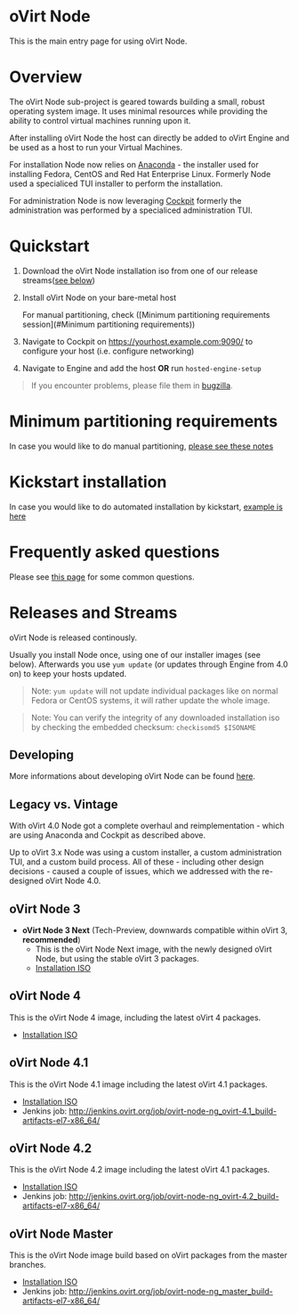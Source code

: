 # oVirt Node

This is the main entry page for using oVirt Node.

# Overview

The oVirt Node sub-project is geared towards building a small, robust operating system
image. It uses minimal resources while providing the ability to control virtual machines
running upon it.

After installing oVirt Node the host can directly be added to oVirt Engine and be used as a
host to run your Virtual Machines.

For installation Node now relies on [Anaconda](https://github.com/rhinstaller/) - the installer
used for installing Fedora, CentOS and Red Hat Enterprise Linux. Formerly Node used a
specialiced TUI installer to perform the installation.

For administration Node is now leveraging [Cockpit](http://cockpit-project.org/) formerly
the administration was performed by a specialiced administration TUI.

# Quickstart

1. Download the oVirt Node installation iso from one of our release streams([see below](#releases))
2. Install oVirt Node on your bare-metal host

   For manual partitioning, check ([Minimum partitioning requirements session](#Minimum partitioning requirements))

3. Navigate to Cockpit on https://yourhost.example.com:9090/ to configure your host (i.e. configure networking)
4. Navigate to Engine and add the host **OR** run `hosted-engine-setup`

> If you encounter problems, please file them in [bugzilla](https://bugzilla.redhat.com/enter_bug.cgi?product=ovirt-node&component=General).

# Minimum partitioning requirements
In case you would like to do manual partitioning, [please see these notes](https://bugzilla.redhat.com/show_bug.cgi?id=1369874)

# Kickstart installation
In case you would like to do automated installation by kickstart, [example is here](https://bugzilla.redhat.com/show_bug.cgi?id=1369874#c5)

# Frequently asked questions

Please see [this page](faq) for some common questions.

# Releases and Streams

oVirt Node is released continously.

Usually you install Node once, using one of our installer images (see below). Afterwards you
use `yum update` (or updates through Engine from 4.0 on) to keep your hosts updated.

> Note: `yum update` will not update individual packages like on normal Fedora or CentOS systems,
> it will rather update the whole image.

> Note: You can verify the integrity of any downloaded installation iso by checking the embedded checksum:
> `checkisomd5 $ISONAME`

## Developing
More informations about developing oVirt Node can be found [here](/develop/projects/node/building/).

## Legacy vs. Vintage

With oVirt 4.0 Node got a complete overhaul and reimplementation - which are using Anaconda
and Cockpit as described above.

Up to oVirt 3.x Node was using a custom installer, a custom administration TUI, and a custom
build process. All of these - including other design decisions - caused a couple of issues,
which we addressed with the re-designed oVirt Node 4.0.


## oVirt Node 3

* **oVirt Node 3 Next** (Tech-Preview, downwards compatible within oVirt 3, **recommended**)
  * This is the oVirt Node Next image, with the newly designed oVirt Node, but using the stable oVirt 3 packages.
  * [Installation ISO](http://resources.ovirt.org/pub/ovirt-3.6/iso/ovirt-node-ng-installer/ovirt-node-ng-installer-ovirt-3.6-2016052403.iso)

## oVirt Node 4

This is the oVirt Node 4 image, including the latest oVirt 4 packages.

* [Installation ISO](http://resources.ovirt.org/pub/ovirt-4.0/iso/ovirt-node-ng-installer/ovirt-node-ng-installer-ovirt-4.0-2017011712.iso)

## oVirt Node 4.1

This is the oVirt Node 4.1 image including the latest oVirt 4.1 packages.

* [Installation ISO](http://jenkins.ovirt.org/job/ovirt-node-ng_ovirt-4.1_build-artifacts-el7-x86_64/lastSuccessfulBuild/artifact/exported-artifacts/latest-installation-iso.html)
* Jenkins job: <http://jenkins.ovirt.org/job/ovirt-node-ng_ovirt-4.1_build-artifacts-el7-x86_64/>

## oVirt Node 4.2

This is the oVirt Node 4.2 image including the latest oVirt 4.1 packages.

* [Installation ISO](http://jenkins.ovirt.org/job/ovirt-node-ng_ovirt-4.2_build-artifacts-el7-x86_64/lastSuccessfulBuild/artifact/exported-artifacts/latest-installation-iso.html)
* Jenkins job: <http://jenkins.ovirt.org/job/ovirt-node-ng_ovirt-4.2_build-artifacts-el7-x86_64/>

## oVirt Node Master

This is the oVirt Node image build based on oVirt packages from the master branches.

* [Installation ISO](http://jenkins.ovirt.org/job/ovirt-node-ng_master_build-artifacts-el7-x86_64/lastSuccessfulBuild/artifact/exported-artifacts/latest-installation-iso.html)
* Jenkins job: <http://jenkins.ovirt.org/job/ovirt-node-ng_master_build-artifacts-el7-x86_64/>
